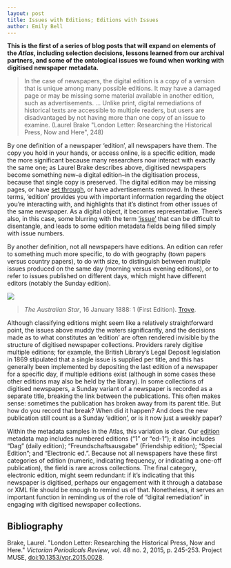 ```yaml
---
layout: post
title: Issues with Editions; Editions with Issues
author: Emily Bell
---
```


**This is the first of a series of blog posts that will expand on elements of the *Atlas*, including selection 
decisions, lessons learned from our archival partners, and some of the ontological issues we found when 
working with digitised newspaper metadata.**
  
> In the case of newspapers, the digital edition is a copy of a version that is unique among many possible editions. 
> It may have a damaged page or may be missing some material available in another edition, such as advertisements. … Unlike print, 
> digital remediations of historical texts are accessible to multiple readers, but users are disadvantaged by not having more than
> one copy of an issue to examine. (Laurel Brake "London Letter: Researching the Historical Press, Now and Here", 248)
  
By one definition of a newspaper ‘edition’, all newspapers have them. The copy you hold in your hands, 
or access online, is a specific edition, made the more significant because many researchers now interact with exactly the same one; 
as Laurel Brake describes above, digitised newspapers become something new–a digital edition–in the digitisation process, because that 
single copy is preserved. The digital edition may be missing pages, or have 
[set through](https://www.digitisednewspapers.net/glossary/quality/), or have advertisements removed. In these terms, ‘edition’ 
provides you with important information regarding the object you’re interacting with, and highlights that it’s distinct from other 
issues of the same newspaper. As a digital object, it becomes representative. There’s also, in this case, some blurring with the term 
[‘issue’]( https://www.digitisednewspapers.net/glossary/date/) that can be difficult to disentangle, and leads to some edition metadata 
fields being filled simply with issue numbers.  
  
By another definition, not all newspapers have editions. An edition can refer to something much more specific, to do with geography 
(town papers versus country papers), to do with size, to distinguish between multiple issues produced on the same day (morning versus 
evening editions), or to refer to issues published on different days, which might have different editors (notably the Sunday edition).

<img src="https://www.digitisednewspapers.net/img/first-edition.jpg">  
          
> *The Australian Star*, 16 January 1888: 1 (First Edition). [Trove](http://nla.gov.au/nla.news-page24927540).
  
Although classifying editions might seem like a relatively straightforward point, the issues above muddy the waters significantly, 
and the decisions made as to what constitutes an ‘edition’ are often rendered invisible by the structure of digitised newspaper 
collections. Providers rarely digitise multiple editions; for example, the British Library’s Legal Deposit legislation in 1869 
stipulated that a single issue is supplied per title, and this has generally been implemented by depositing the last edition of a 
newspaper for a specific day, if multiple editions exist (although in some cases these other editions may also be held by the library).
In some collections of digitised newspapers, a Sunday variant of a newspaper is recorded as a separate title, breaking the link 
between the publications. This often makes sense: sometimes the publication has broken away from its parent title. But how do 
you record that break? When did it happen? And does the new publication still count as a Sunday ‘edition’, or is it now just a 
weekly paper?   
  
Within the metadata samples in the Atlas, this variation is clear. Our [edition]( https://www.digitisednewspapers.net/maps/edition/)
metadata map includes numbered editions (“1” or “ed-1”); it also includes “Dag” (daily edition); “Freundschaftsausgabe” 
(Friendship edition); “Special Edition”; and “Electronic ed.”. Because not all newspapers have these first categories of 
edition (numeric, indicating frequency, or indicating a one-off publication), the field is rare across collections. 
The final category, electronic edition, might seem redundant: if it’s indicating that this newspaper is digitised, 
perhaps our engagement with it through a database or XML file should be enough to remind us of that. Nonetheless,
it serves an important function in reminding us of the role of “digital remediation” in engaging with digitised newspaper collections.  
  
## Bibliography
Brake, Laurel. "London Letter: Researching the Historical Press, Now and Here." *Victorian Periodicals Review*, vol. 48 no. 2, 
2015, p. 245-253. Project MUSE, [doi:10.1353/vpr.2015.0028](https://muse.jhu.edu/article/585972).
